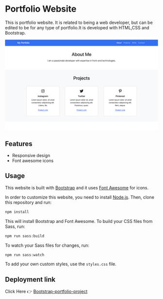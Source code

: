 # Portfolio Website

This is portfolio website. It is related to being a web developer, but can be edited to be for any type of portfolio.It is developed with HTML,CSS and Bootstrap.

<img src="/public/images/bgScreenshot.png" />

## Features

- Responsive design
- Font awesome icons

## Usage

This website is built with [Bootstrap](https://getbootstrap.com/) and it uses [Font Awesome](https://fontawesome.com/) for icons.

In order to customize this website, you need to install [Node.js](https://nodejs.org/en/). Then, clone this repository and run:

```bash
npm install
```

This will install Bootstrap and Font Awesome. To build your CSS files from Sass, run:

```bash
npm run sass:build
```

To watch your Sass files for changes, run:

```bash
npm run sass:watch
```

To add your own custom styles, use the `styles.css` file.

## Deployment link

Click Here 👉 [Bootstrap-portfolio-project](https://bootstrap-portfolio-manu.netlify.app/)
